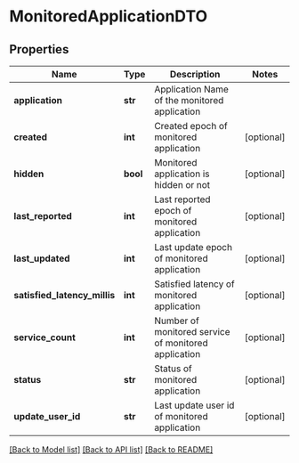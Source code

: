 # MonitoredApplicationDTO

## Properties
Name | Type | Description | Notes
------------ | ------------- | ------------- | -------------
**application** | **str** | Application Name of the monitored application | 
**created** | **int** | Created epoch of monitored application | [optional] 
**hidden** | **bool** | Monitored application is hidden or not | [optional] 
**last_reported** | **int** | Last reported epoch of monitored application | [optional] 
**last_updated** | **int** | Last update epoch of monitored application | [optional] 
**satisfied_latency_millis** | **int** | Satisfied latency of monitored application | [optional] 
**service_count** | **int** | Number of monitored service of monitored application | [optional] 
**status** | **str** | Status of monitored application | [optional] 
**update_user_id** | **str** | Last update user id of monitored application | [optional] 

[[Back to Model list]](../README.md#documentation-for-models) [[Back to API list]](../README.md#documentation-for-api-endpoints) [[Back to README]](../README.md)


